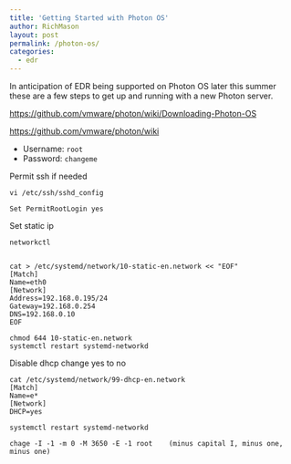 ```yaml
---
title: 'Getting Started with Photon OS'
author: RichMason
layout: post
permalink: /photon-os/
categories:
  - edr
---
```


In anticipation of EDR being supported on Photon OS later this summer these are a few steps to get up and running with a new Photon server.

https://github.com/vmware/photon/wiki/Downloading-Photon-OS

https://github.com/vmware/photon/wiki

 - Username: ``root``
 - Password: ``changeme``

Permit ssh if needed

```
vi /etc/ssh/sshd_config

Set PermitRootLogin yes
```

Set static ip

```
networkctl


cat > /etc/systemd/network/10-static-en.network << "EOF"
[Match]
Name=eth0
[Network]
Address=192.168.0.195/24
Gateway=192.168.0.254
DNS=192.168.0.10
EOF

chmod 644 10-static-en.network
systemctl restart systemd-networkd
```

Disable dhcp change yes to no

```
cat /etc/systemd/network/99-dhcp-en.network
[Match]
Name=e*
[Network]
DHCP=yes

systemctl restart systemd-networkd

chage -I -1 -m 0 -M 3650 -E -1 root    (minus capital I, minus one, minus one)
```

